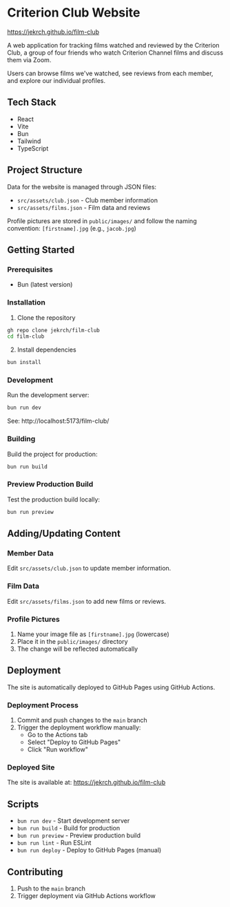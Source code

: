 # Criterion Club Website

https://jekrch.github.io/film-club

A web application for tracking films watched and reviewed by the Criterion Club, a group of four friends who watch Criterion Channel films and discuss them via Zoom.

Users can browse films we've watched, see reviews from each member, and explore our individual profiles.

## Tech Stack

- React
- Vite
- Bun
- Tailwind
- TypeScript

## Project Structure

Data for the website is managed through JSON files:
- `src/assets/club.json` - Club member information
- `src/assets/films.json` - Film data and reviews

Profile pictures are stored in `public/images/` and follow the naming convention: `[firstname].jpg` (e.g., `jacob.jpg`)

## Getting Started

### Prerequisites

- Bun (latest version)

### Installation

1. Clone the repository
```bash
gh repo clone jekrch/film-club
cd film-club
```

2. Install dependencies
```bash
bun install
```

### Development

Run the development server:
```bash
bun run dev
```
See:
http://localhost:5173/film-club/

### Building

Build the project for production:
```bash
bun run build
```

### Preview Production Build

Test the production build locally:
```bash
bun run preview
```

## Adding/Updating Content

### Member Data

Edit `src/assets/club.json` to update member information.

### Film Data

Edit `src/assets/films.json` to add new films or reviews.

### Profile Pictures

1. Name your image file as `[firstname].jpg` (lowercase)
2. Place it in the `public/images/` directory
3. The change will be reflected automatically

## Deployment

The site is automatically deployed to GitHub Pages using GitHub Actions.

### Deployment Process

1. Commit and push changes to the `main` branch
2. Trigger the deployment workflow manually:
   - Go to the Actions tab
   - Select "Deploy to GitHub Pages"
   - Click "Run workflow"

### Deployed Site

The site is available at: https://jekrch.github.io/film-club

## Scripts

- `bun run dev` - Start development server
- `bun run build` - Build for production
- `bun run preview` - Preview production build
- `bun run lint` - Run ESLint
- `bun run deploy` - Deploy to GitHub Pages (manual)

## Contributing

1. Push to the `main` branch 
2. Trigger deployment via GitHub Actions workflow

